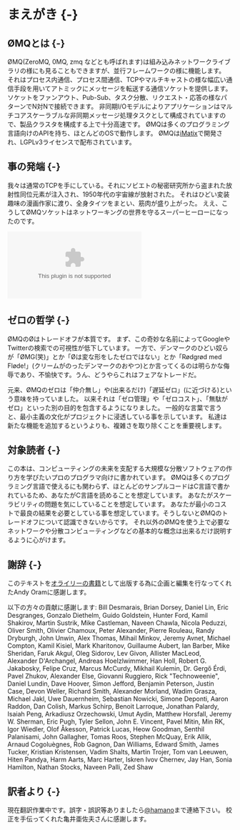 # まえがき {-}
## ØMQとは {-}
ØMQ(ZeroMQ, 0MQ, zmq などとも呼ばれます)は組み込みネットワークライブラリの様にも見ることもできますが、並行フレームワークの様に機能します。
それはプロセス内通信、プロセス間通信、TCPやマルチキャストの様な幅広い通信手段を用いてアトミックにメッセージを転送する通信ソケットを提供します。
ソケットをファンアウト、Pub-Sub、タスク分散、リクエスト・応答の様なパターンでN対Nで接続できます。
非同期I/Oモデルによりアプリケーションはマルチコアスケーラブルな非同期メッセージ処理タスクとして構成されていますので、製品クラスタを構成する上で十分高速です。
ØMQは多くのプログラミング言語向けのAPIを持ち、ほとんどのOSで動作します。
ØMQは[iMatix](http://www.imatix.com/)で開発され、LGPLv3ライセンスで配布されています。

## 事の発端 {-}
我々は通常のTCPを手にしている。それにソビエトの秘密研究所から盗まれた放射性同位元素が注入され、1950年代の宇宙線が放射された。
それはひどい変装趣味の漫画作家に渡り、全身タイツをまとい、筋肉が盛り上がった。
ええ、こうしてØMQソケットはネットワーキングの世界を守るスーパーヒーローになったのです。

![恐ろしいアクシデント](images/fig1.eps)

## ゼロの哲学 {-}
ØMQのØはトレードオフが本質です。
まず、この奇妙な名前によってGoogleやTwitterの検索での可視性が低下しています。
一方で、デンマークのひどい奴らが「ØMG(笑)」とか「Øは変な形をしたゼロではない」とか「Rødgrød med Fløde!」(クリームがのったデンマークのおやつ)とか言ってくるのは明らかな侮辱であり、不愉快です。うん、どうやらこれはフェアなトレードだ。

元来、ØMQのゼロは「仲介無し」や(出来るだけ)「遅延ゼロ」(に近づける)という意味を持っていました。
以来それは「ゼロ管理」や「ゼロコスト」、「無駄がゼロ」といった別の目的を包含するようになりました。
一般的な言葉で言うと、最小主義の文化がプロジェクトに浸透している事を示しています。
私達は新たな機能を追加するというよりも、複雑さを取り除くことを重要視します。

## 対象読者 {-}
この本は、コンピューティングの未来を支配する大規模な分散ソフトウェアの作り方を学びたいプロのプログラマ向けに書かれています。
ØMQは多くのプログラミング言語で使えるにも関わらず、ほとんどのサンプルコードはC言語で書かれているため、あなたがC言語を読めることを想定しています。
あなたがスケーラビリティの問題を気にしていることを想定しています。
あなたが最小のコストで最良の結果を必要としている事を想定しています。そうしないとØMQのトレードオフについて認識できないからです。
それ以外のØMQを使う上で必要なネットワークや分散コンピューティングなどの基本的な概念は出来るだけ説明するように心がけます。

## 謝辞 {-}
このテキストを[オライリーの書籍](http://shop.oreilly.com/product/0636920026136.do)として出版する為に企画と編集を行なってくれたAndy Oramに感謝します。

以下の方々の貢献に感謝します:
Bill Desmarais, Brian Dorsey, Daniel Lin, Eric Desgranges, Gonzalo Diethelm, Guido Goldstein, Hunter Ford, Kamil Shakirov, Martin Sustrik, Mike Castleman, Naveen Chawla, Nicola Peduzzi, Oliver Smith, Olivier Chamoux, Peter Alexander, Pierre Rouleau, Randy Dryburgh, John Unwin, Alex Thomas, Mihail Minkov, Jeremy Avnet, Michael Compton, Kamil Kisiel, Mark Kharitonov, Guillaume Aubert, Ian Barber, Mike Sheridan, Faruk Akgul, Oleg Sidorov, Lev Givon, Allister MacLeod, Alexander D'Archangel, Andreas Hoelzlwimmer, Han Holl, Robert G. Jakabosky, Felipe Cruz, Marcus McCurdy, Mikhail Kulemin, Dr. Gergő Érdi, Pavel Zhukov, Alexander Else, Giovanni Ruggiero, Rick "Technoweenie", Daniel Lundin, Dave Hoover, Simon Jefford, Benjamin Peterson, Justin Case, Devon Weller, Richard Smith, Alexander Morland, Wadim Grasza, Michael Jakl, Uwe Dauernheim, Sebastian Nowicki, Simone Deponti, Aaron Raddon, Dan Colish, Markus Schirp, Benoit Larroque, Jonathan Palardy, Isaiah Peng, Arkadiusz Orzechowski, Umut Aydin, Matthew Horsfall, Jeremy W. Sherman, Eric Pugh, Tyler Sellon, John E. Vincent, Pavel Mitin, Min RK, Igor Wiedler, Olof Åkesson, Patrick Lucas, Heow Goodman, Senthil Palanisami, John Gallagher, Tomas Roos, Stephen McQuay, Erik Allik, Arnaud Cogoluègnes, Rob Gagnon, Dan Williams, Edward Smith, James Tucker, Kristian Kristensen, Vadim Shalts, Martin Trojer, Tom van Leeuwen, Hiten Pandya, Harm Aarts, Marc Harter, Iskren Ivov Chernev, Jay Han, Sonia Hamilton, Nathan Stocks, Naveen Palli, Zed Shaw

## 訳者より {-}
現在翻訳作業中です。誤字・誤訳等ありましたら[\@hamano](https://twitter.com/hamano)まで連絡下さい。
校正を手伝ってくれた亀井亜佐夫さんに感謝します。

